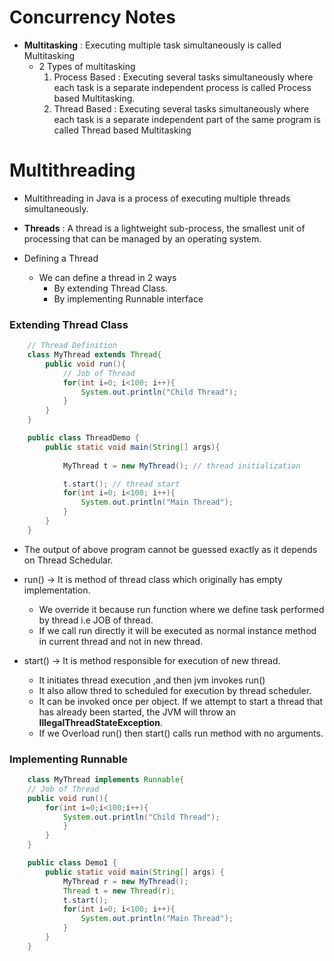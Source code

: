# Concurrency Notes

* **Multitasking** : Executing multiple task simultaneously is called Multitasking
    - 2 Types of multitasking
        1. Process Based : Executing several tasks simultaneously where each task is a separate independent process is called Process based Multitasking.
        2. Thread Based : Executing several tasks simultaneously where each task is a separate independent part of the same program is called Thread based Multitasking

# Multithreading

* Multithreading in Java is a process of executing multiple threads simultaneously.

* **Threads** : A thread is a lightweight sub-process, the smallest unit of processing that can be managed by an operating system.

* Defining a Thread
    - We can define a thread in 2 ways
        -  By extending Thread Class.
        -  By implementing Runnable interface


### Extending Thread Class
 
```java
    // Thread Definition
    class MyThread extends Thread{
        public void run(){
            // Job of Thread
            for(int i=0; i<100; i++){
                System.out.println("Child Thread");
            }
        }
    }

    public class ThreadDemo {
        public static void main(String[] args){
                    
            MyThread t = new MyThread(); // thread initialization

            t.start(); // thread start
            for(int i=0; i<100; i++){
                System.out.println("Main Thread");
            }
        }   
    }
```

* The output of above program cannot be guessed exactly as it depends on Thread Schedular. 

* run() -> It is method of thread class which originally has empty implementation.
    - We override it because run function where we define task performed by thread i.e JOB of thread.
    - If we call run directly it will be executed as normal instance method in current thread and not in new thread.

* start() -> It is method responsible for execution of new thread. 
    - It initiates thread execution ,and then jvm invokes run()
    - It also allow thred to scheduled for execution by thread scheduler. 
    - It can be invoked once per object. If we attempt to start a thread that has already been started, the JVM will throw an **IllegalThreadStateException**.
    - If we Overload run() then start() calls run method with no arguments.

### Implementing Runnable 

```java
    class MyThread implements Runnable{
    // Job of Thread
    public void run(){
        for(int i=0;i<100;i++){
            System.out.println("Child Thread");
            }
        }
    }

    public class Demo1 {
        public static void main(String[] args) {
            MyThread r = new MyThread();
            Thread t = new Thread(r);
            t.start();
            for(int i=0; i<100; i++){
                System.out.println("Main Thread");
            }
        }
    }
```